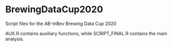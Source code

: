 # BrewingDataCup2020
Script files for the AB-InBev Brewing Data Cup 2020

AUX.R contains auxiliary functions, while SCRIPT_FINAL.R contains the main analysis.
